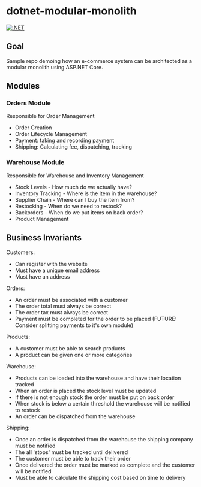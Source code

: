 # dotnet-modular-monolith

[![.NET](https://github.com/danielmackay/dotnet-modular-monolith/actions/workflows/dotnet.yml/badge.svg)](https://github.com/danielmackay/dotnet-modular-monolith/actions/workflows/dotnet.yml)

## Goal

Sample repo demoing how an e-commerce system can be architected as a modular monolith using ASP.NET Core.

## Modules

### Orders Module

Responsible for Order Management

- Order Creation
- Order Lifecycle Management
- Payment: taking and recording payment
- Shipping: Calculating fee, dispatching, tracking

### Warehouse Module

Responsible for Warehouse and Inventory Management

- Stock Levels - How much do we actually have?
- Inventory Tracking - Where is the item in the warehouse?
- Supplier Chain - Where can I buy the item from?
- Restocking - When do we need to restock?
- Backorders - When do we put items on back order?
- Product Management

## Business Invariants

Customers:
- Can register with the website
- Must have a unique email address
- Must have an address

Orders:
- An order must be associated with a customer
- The order total must always be correct
- The order tax must always be correct
- Payment must be completed for the order to be placed (FUTURE: Consider splitting payments to it's own module)

Products:
- A customer must be able to search products
- A product can be given one or more categories

Warehouse:
- Products can be loaded into the warehouse and have their location tracked
- When an order is placed the stock level must be updated
- If there is not enough stock the order must be put on back order
- When stock is below a certain threshold the warehouse will be notified to restock
- An order can be dispatched from the warehouse

Shipping:
- Once an order is dispatched from the warehouse the shipping company must be notified
- The all 'stops' must be tracked until delivered
- The customer must be able to track their order
- Once delivered the order must be marked as complete and the customer will be notified
- Must be able to calculate the shipping cost based on time to delivery
